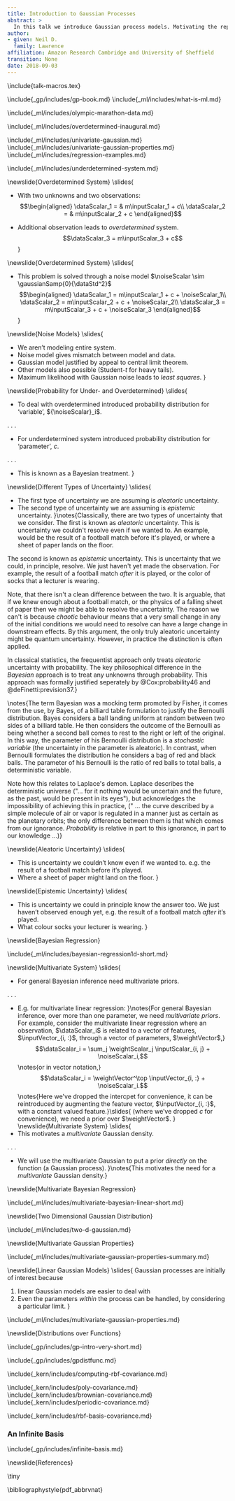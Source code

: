 ```yaml
---
title: Introduction to Gaussian Processes
abstract: >
  In this talk we introduce Gaussian process models. Motivating the representation of uncertainty through probability distributions we review Laplace's approach to understanding uncertainty and how uncertainty in functions can be represented through a multivariate Gaussian density.
author: 
- given: Neil D. 
  family: Lawrence
affiliation: Amazon Research Cambridge and University of Sheffield
transition: None
date: 2018-09-03
---
```


<!-- To compile -->

\include{talk-macros.tex}

\include{_gp/includes/gp-book.md}
\include{_ml/includes/what-is-ml.md}

\include{_ml/includes/olympic-marathon-data.md}

\include{_ml/includes/overdetermined-inaugural.md}

\include{_ml/includes/univariate-gaussian.md}
\include{_ml/includes/univariate-gaussian-properties.md}
\include{_ml/includes/regression-examples.md}

\include{_ml/includes/underdetermined-system.md}

\newslide{Overdetermined System}
\slides{
* With two unknowns and two observations: 
    $$\begin{aligned}
          \dataScalar_1 = & m\inputScalar_1 + c\\
          \dataScalar_2 = & m\inputScalar_2 + c
        \end{aligned}$$

* Additional observation leads to *overdetermined* system.
    $$\dataScalar_3 =  m\inputScalar_3 + c$$
}

\newslide{Overdetermined System}
\slides{
* This problem is solved through a noise model
    $\noiseScalar \sim \gaussianSamp{0}{\dataStd^2}$ $$\begin{aligned}
          \dataScalar_1 = m\inputScalar_1 + c + \noiseScalar_1\\
          \dataScalar_2 = m\inputScalar_2 + c + \noiseScalar_2\\
          \dataScalar_3 = m\inputScalar_3 + c + \noiseScalar_3
        \end{aligned}$$
}

\newslide{Noise Models}
\slides{
* We aren’t modeling entire system.
* Noise model gives mismatch between model and data.
* Gaussian model justified by appeal to central limit theorem.
* Other models also possible (Student-$t$ for heavy tails).
* Maximum likelihood with Gaussian noise leads to *least squares*.
}

\newslide{Probability for Under- and Overdetermined}
\slides{
* To deal with overdetermined introduced probability distribution for
    ‘variable’, ${\noiseScalar}_i$.

. . .

* For underdetermined system introduced probability distribution for
    ‘parameter’, $c$.

. . .

* This is known as a Bayesian treatment.
}

\newslide{Different Types of Uncertainty}
\slides{
* The first type of uncertainty we are assuming is *aleatoric* uncertainty.
* The second type of uncertainty we are assuming is *epistemic* uncertainty.
}\notes{Classically, there are two types of uncertainty that we consider. The first is known as *aleatoric* uncertainty. This is uncertainty we couldn't resolve even if we wanted to. An example, would be the result of a football match before it's played, or where a sheet of paper lands on the floor. 

The second is known as *epistemic* uncertainty. This is uncertainty that we could, in principle, resolve. We just haven't yet made the observation. For example, the result of a football match *after* it is played, or the color of socks that a lecturer is wearing. 

Note, that there isn't a clean difference between the two. It is arguable, that if we knew enough about a football match, or the physics of a falling sheet of paper then we might be able to resolve the uncertainty. The reason we can't is because *chaotic* behaviour means that a very small change in any of the initial conditions we would need to resolve can have a large change in downstream effects. By this argument, the only truly aleatoric uncertainty might be quantum uncertainty. However, in practice the distinction is often applied. 

In classical statistics, the frequentist approach only treats *aleatoric* uncertainty with probability. The key philosophical difference in the *Bayesian* approach is to treat any unknowns through probability. This approach was formally justified seperately by @Cox:probability46 and @deFinetti:prevision37.}

\notes{The term Bayesian was a mocking term promoted by Fisher, it comes from the use, by Bayes, of a billiard table formulation to justify the Bernoulli distribution. Bayes considers a ball landing uniform at random between two sides of a billiard table. He then considers the outcome of the Bernoulli as being whether a second ball comes to rest to the right or left of the original. In this way, the parameter of his Bernoulli distribution is a *stochastic variable* (the uncertainty in the parameter is aleatoric). In contrast, when Bernoulli formulates the distribution he considers a bag of red and black balls. The parameter of his Bernoulli is the ratio of red balls to total balls, a deterministic variable.

Note how this relates to Laplace's demon. Laplace describes the deterministic universe ("... for it nothing would be uncertain and the future, as the past, would be present in its eyes"), but acknowledges the impossibility of achieving this in practice, (" ... the curve described by a simple molecule of air or vapor is regulated in a manner just as certain as the planetary orbits; the only difference between them is that which comes from our ignorance. *Probability* is relative in part to this ignorance, in part to our knowledge ...)}

\newslide{Aleatoric Uncertainty}
\slides{
* This is uncertainty we couldn’t know even if we wanted to. e.g. the result of a football match before it’s played.
* Where a sheet of paper might land on the floor.
}

\newslide{Epistemic Uncertainty}
\slides{
* This is uncertainty we could in principle know the answer too. We just haven’t observed enough yet, e.g. the result of a football match *after* it’s played.
* What colour socks your lecturer is wearing.
}

\newslide{Bayesian Regression}

\include{_ml/includes/bayesian-regression1d-short.md}


\newslide{Multivariate System}
\slides{
* For general Bayesian inference need multivariate priors.

. . .

* E.g. for multivariate linear regression:
}\notes{For general Bayesian inference, over more than one parameter, we need *multivariate priors*. For example, consider the multivariate linear regression where an observation, $\dataScalar_i$ is related to a vector of features, $\inputVector_{i, :}$, through a vector of parameters, $\weightVector$,}
$$\dataScalar_i = \sum_j \weightScalar_j \inputScalar_{i, j} + \noiseScalar_i,$$
\notes{or in vector notation,}
$$\dataScalar_i = \weightVector^\top \inputVector_{i, :} + \noiseScalar_i.$$
\notes{Here we've dropped the intercpet for convenience, it can be reintroduced by augmenting the feature vector, $\inputVector_{i, :}$, with a constant valued feature.}\slides{ 
(where we’ve dropped $c$ for convenience), we need a prior over $\weightVector$.
}
\newslide{Multivariate System}
\slides{
* This motivates a *multivariate* Gaussian density.

. . .

* We will use the multivariate Gaussian to put a prior *directly* on the function (a Gaussian process).
}\notes{This motivates the need for a *multivariate* Gaussian density.}

\newslide{Multivariate Bayesian Regression}

\include{_ml/includes/multivariate-bayesian-linear-short.md}

\newslide{Two Dimensional Gaussian Distribution}

\include{_ml/includes/two-d-gaussian.md}

\newslide{Multivariate Gaussian Properties}

\include{_ml/includes/multivariate-gaussian-properties-summary.md}

\newslide{Linear Gaussian Models}
\slides{
Gaussian processes are initially of interest because
1. linear Gaussian models are easier to deal with 
2. Even the parameters *within* the process can be handled, by considering a particular limit.
}

\include{_ml/includes/multivariate-gaussian-properties.md}

\newslide{Distributions over Functions}

\include{_gp/includes/gp-intro-very-short.md}

\include{_gp/includes/gpdistfunc.md}

\include{_kern/includes/computing-rbf-covariance.md}

\include{_kern/includes/poly-covariance.md}
\include{_kern/includes/brownian-covariance.md}
\include{_kern/includes/periodic-covariance.md}

\include{_kern/includes/rbf-basis-covariance.md}


### An Infinite Basis

\include{_gp/includes/infinite-basis.md}
<!--\include{_kern/includes/rbfcovariance.md}-->


\newslide{References}

\tiny

\bibliographystyle{pdf_abbrvnat}


